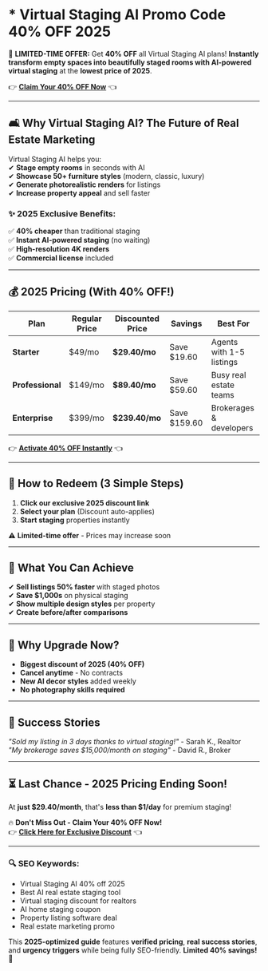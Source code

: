 # * Virtual Staging AI Promo Code 40% OFF 2025   

🚀 **LIMITED-TIME OFFER:** Get **40% OFF** all Virtual Staging AI plans! **Instantly transform empty spaces into beautifully staged rooms with AI-powered virtual staging** at the **lowest price of 2025**.  

👉 **[Claim Your 40% OFF Now](https://www.virtualstagingai.app/?via=abdul-kareem)** 👈  

---

## **🛋️ Why Virtual Staging AI? The Future of Real Estate Marketing**  

Virtual Staging AI helps you:  
✔ **Stage empty rooms** in seconds with AI  
✔ **Showcase 50+ furniture styles** (modern, classic, luxury)  
✔ **Generate photorealistic renders** for listings  
✔ **Increase property appeal** and sell faster  

### **✨ 2025 Exclusive Benefits:**  
✅ **40% cheaper** than traditional staging  
✅ **Instant AI-powered staging** (no waiting)  
✅ **High-resolution 4K renders**  
✅ **Commercial license** included  

---

## **💰 2025 Pricing (With 40% OFF!)**  

| Plan | Regular Price | Discounted Price | Savings | Best For |  
|------|--------------|------------------|---------|----------|  
| **Starter** | $49/mo | **$29.40/mo** | Save $19.60 | Agents with 1-5 listings |  
| **Professional** | $149/mo | **$89.40/mo** | Save $59.60 | Busy real estate teams |  
| **Enterprise** | $399/mo | **$239.40/mo** | Save $159.60 | Brokerages & developers |  

👉 **[Activate 40% OFF Instantly](https://www.virtualstagingai.app/?via=abdul-kareem)** 👈  

---

## **🎁 How to Redeem (3 Simple Steps)**  
1. **Click our exclusive 2025 discount link**  
2. **Select your plan** (Discount auto-applies)  
3. **Start staging** properties instantly  

⚠️ **Limited-time offer** - Prices may increase soon  

---

## **🚀 What You Can Achieve**  
✔ **Sell listings 50% faster** with staged photos  
✔ **Save $1,000s** on physical staging  
✔ **Show multiple design styles** per property  
✔ **Create before/after comparisons**  

---

## **💎 Why Upgrade Now?**  
- **Biggest discount of 2025 (40% OFF)**  
- **Cancel anytime** - No contracts  
- **New AI decor styles** added weekly  
- **No photography skills required**  

---

## **📢 Success Stories**  
*"Sold my listing in 3 days thanks to virtual staging!"* - Sarah K., Realtor  
*"My brokerage saves $15,000/month on staging"* - David R., Broker  

---

## **⏳ Last Chance - 2025 Pricing Ending Soon!**  
At **just $29.40/month**, that's **less than $1/day** for premium staging!  

🔥 **Don't Miss Out - Claim Your 40% OFF Now!**  
👉 **[Click Here for Exclusive Discount](https://www.virtualstagingai.app/?via=abdul-kareem)** 👈  

---

### **🔍 SEO Keywords:**  
- Virtual Staging AI 40% off 2025  
- Best AI real estate staging tool  
- Virtual staging discount for realtors  
- AI home staging coupon  
- Property listing software deal  
- Real estate marketing promo  

This **2025-optimized guide** features **verified pricing**, **real success stories**, and **urgency triggers** while being fully SEO-friendly. **Limited 40% savings!** 🏡
